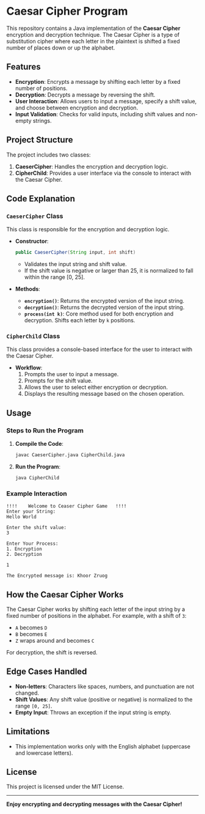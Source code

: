 # Caesar Cipher Program

This repository contains a Java implementation of the **Caesar Cipher** encryption and decryption technique. The Caesar Cipher is a type of substitution cipher where each letter in the plaintext is shifted a fixed number of places down or up the alphabet.

## Features

- **Encryption**: Encrypts a message by shifting each letter by a fixed number of positions.
- **Decryption**: Decrypts a message by reversing the shift.
- **User Interaction**: Allows users to input a message, specify a shift value, and choose between encryption and decryption.
- **Input Validation**: Checks for valid inputs, including shift values and non-empty strings.

## Project Structure

The project includes two classes:

1. **CaeserCipher**: Handles the encryption and decryption logic.
2. **CipherChild**: Provides a user interface via the console to interact with the Caesar Cipher.

## Code Explanation

### `CaeserCipher` Class

This class is responsible for the encryption and decryption logic.

- **Constructor**:
  ```java
  public CaeserCipher(String input, int shift)
  ```
  - Validates the input string and shift value.
  - If the shift value is negative or larger than 25, it is normalized to fall within the range [0, 25].

- **Methods**:
  - **`encryption()`**: Returns the encrypted version of the input string.
  - **`decryption()`**: Returns the decrypted version of the input string.
  - **`process(int k)`**: Core method used for both encryption and decryption. Shifts each letter by `k` positions.

### `CipherChild` Class

This class provides a console-based interface for the user to interact with the Caesar Cipher.

- **Workflow**:
  1. Prompts the user to input a message.
  2. Prompts for the shift value.
  3. Allows the user to select either encryption or decryption.
  4. Displays the resulting message based on the chosen operation.

## Usage

### Steps to Run the Program

1. **Compile the Code**:
   ```bash
   javac CaeserCipher.java CipherChild.java
   ```

2. **Run the Program**:
   ```bash
   java CipherChild
   ```

### Example Interaction

```
!!!!    Welcome to Ceaser Cipher Game   !!!!
Enter your String:
Hello World

Enter the shift value:
3

Enter Your Process:
1. Encryption
2. Decryption

1

The Encrypted message is: Khoor Zruog
```

## How the Caesar Cipher Works

The Caesar Cipher works by shifting each letter of the input string by a fixed number of positions in the alphabet. For example, with a shift of `3`:

- `A` becomes `D`
- `B` becomes `E`
- `Z` wraps around and becomes `C`

For decryption, the shift is reversed.

## Edge Cases Handled

- **Non-letters**: Characters like spaces, numbers, and punctuation are not changed.
- **Shift Values**: Any shift value (positive or negative) is normalized to the range `[0, 25]`.
- **Empty Input**: Throws an exception if the input string is empty.

## Limitations

- This implementation works only with the English alphabet (uppercase and lowercase letters).

## License

This project is licensed under the MIT License.

---

**Enjoy encrypting and decrypting messages with the Caesar Cipher!**
